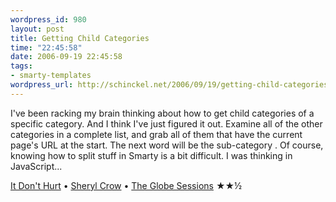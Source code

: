 ```yaml
--- 
wordpress_id: 980
layout: post
title: Getting Child Categories
time: "22:45:58"
date: 2006-09-19 22:45:58
tags: 
- smarty-templates
wordpress_url: http://schinckel.net/2006/09/19/getting-child-categories/
---
```

I've been racking my brain thinking about how to get child categories of a specific category. And I think I've just figured it out. Examine all of the other categories in a complete list, and grab all of them that have the current page's URL at the start. The next word will be the sub-category . Of course, knowing how to split stuff in Smarty is a bit difficult. I was thinking in JavaScript... 

[It Don't Hurt][1] • [Sheryl Crow][2] • [The Globe Sessions][3] ★★½

   [1]: http://phobos.apple.com/WebObjects/MZSearch.woa/wa/advancedSearchResults?songTerm=It+Don't+Hurt&artistTerm=Sheryl+Crow
   [2]: http://phobos.apple.com/WebObjects/MZSearch.woa/wa/advancedSearchResults?artistTerm=Sheryl+Crow
   [3]: http://phobos.apple.com/WebObjects/MZSearch.woa/wa/advancedSearchResults?albumTerm=The+Globe+Sessions&artistTerm=Sheryl+Crow

